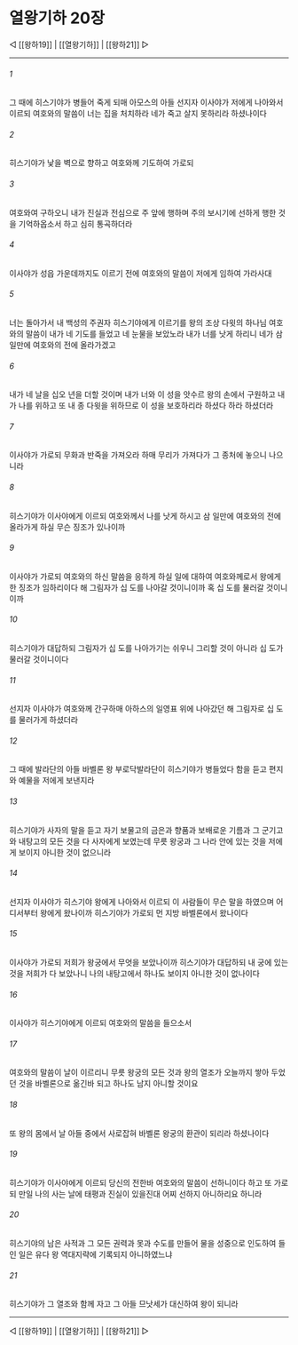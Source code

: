 # 열왕기하 20장

◁ [[왕하19]] | [[열왕기하]] | [[왕하21]] ▷
***

###### 1
그 때에 히스기야가 병들어 죽게 되매 아모스의 아들 선지자 이사야가 저에게 나아와서 이르되 여호와의 말씀이 너는 집을 처치하라 네가 죽고 살지 못하리라 하셨나이다

###### 2
히스기야가 낯을 벽으로 향하고 여호와께 기도하여 가로되

###### 3
여호와여 구하오니 내가 진실과 전심으로 주 앞에 행하며 주의 보시기에 선하게 행한 것을 기억하옵소서 하고 심히 통곡하더라

###### 4
이사야가 성읍 가운데까지도 이르기 전에 여호와의 말씀이 저에게 임하여 가라사대

###### 5
너는 돌아가서 내 백성의 주권자 히스기야에게 이르기를 왕의 조상 다윗의 하나님 여호와의 말씀이 내가 네 기도를 들었고 네 눈물을 보았노라 내가 너를 낫게 하리니 네가 삼 일만에 여호와의 전에 올라가겠고

###### 6
내가 네 날을 십오 년을 더할 것이며 내가 너와 이 성을 앗수르 왕의 손에서 구원하고 내가 나를 위하고 또 내 종 다윗을 위하므로 이 성을 보호하리라 하셨다 하라 하셨더라

###### 7
이사야가 가로되 무화과 반죽을 가져오라 하매 무리가 가져다가 그 종처에 놓으니 나으니라

###### 8
히스기야가 이사야에게 이르되 여호와께서 나를 낫게 하시고 삼 일만에 여호와의 전에 올라가게 하실 무슨 징조가 있나이까

###### 9
이사야가 가로되 여호와의 하신 말씀을 응하게 하실 일에 대하여 여호와께로서 왕에게 한 징조가 임하리이다 해 그림자가 십 도를 나아갈 것이니이까 혹 십 도를 물러갈 것이니이까

###### 10
히스기야가 대답하되 그림자가 십 도를 나아가기는 쉬우니 그리할 것이 아니라 십 도가 물러갈 것이니이다

###### 11
선지자 이사야가 여호와께 간구하매 아하스의 일영표 위에 나아갔던 해 그림자로 십 도를 물러가게 하셨더라

###### 12
그 때에 발라단의 아들 바벨론 왕 부로닥발라단이 히스기야가 병들었다 함을 듣고 편지와 예물을 저에게 보낸지라

###### 13
히스기야가 사자의 말을 듣고 자기 보물고의 금은과 향품과 보배로운 기름과 그 군기고와 내탕고의 모든 것을 다 사자에게 보였는데 무릇 왕궁과 그 나라 안에 있는 것을 저에게 보이지 아니한 것이 없으니라

###### 14
선지자 이사야가 히스기야 왕에게 나아와서 이르되 이 사람들이 무슨 말을 하였으며 어디서부터 왕에게 왔나이까 히스기야가 가로되 먼 지방 바벨론에서 왔나이다

###### 15
이사야가 가로되 저희가 왕궁에서 무엇을 보았나이까 히스기야가 대답하되 내 궁에 있는 것을 저희가 다 보았나니 나의 내탕고에서 하나도 보이지 아니한 것이 없나이다

###### 16
이사야가 히스기야에게 이르되 여호와의 말씀을 들으소서

###### 17
여호와의 말씀이 날이 이르리니 무릇 왕궁의 모든 것과 왕의 열조가 오늘까지 쌓아 두었던 것을 바벨론으로 옮긴바 되고 하나도 남지 아니할 것이요

###### 18
또 왕의 몸에서 날 아들 중에서 사로잡혀 바벨론 왕궁의 환관이 되리라 하셨나이다

###### 19
히스기야가 이사야에게 이르되 당신의 전한바 여호와의 말씀이 선하니이다 하고 또 가로되 만일 나의 사는 날에 태평과 진실이 있을진대 어찌 선하지 아니하리요 하니라

###### 20
히스기야의 남은 사적과 그 모든 권력과 못과 수도를 만들어 물을 성중으로 인도하여 들인 일은 유다 왕 역대지략에 기록되지 아니하였느냐

###### 21
히스기야가 그 열조와 함께 자고 그 아들 므낫세가 대신하여 왕이 되니라

***
◁ [[왕하19]] | [[열왕기하]] | [[왕하21]] ▷